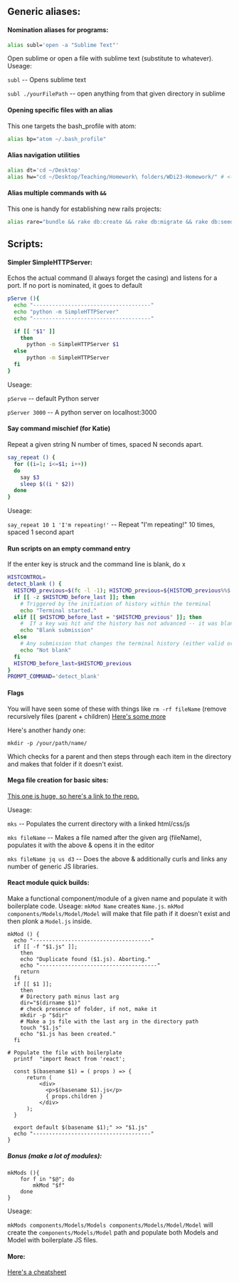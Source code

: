 ## Generic aliases:

#### Nomination aliases for programs:
```sh
alias subl='open -a "Sublime Text"'
```
Open sublime or open a file with sublime text (substitute to whatever).
Useage:

`subl` -- Opens sublime text

`subl ./yourFilePath` -- open anything from that given directory in sublime

#### Opening specific files with an alias 
This one targets the bash_profile with atom:
```sh
alias bp="atom ~/.bash_profile"
```

#### Alias navigation utilities
```sh
alias dt='cd ~/Desktop'
alias hw="cd ~/Desktop/Teaching/Homework\ folders/WDi23-Homework/" # <- Change this directory to match your local machine.
```

#### Alias multiple commands with `&&`
This one is handy for establishing new rails projects:
```sh
alias rare="bundle && rake db:create && rake db:migrate && rake db:seed && subl . && rails s" # replace 'subl' with 'atom', or your preferred editor
```

## Scripts: 

#### Simpler SimpleHTTPServer:
Echos the actual command (I always forget the casing) and listens for a port. If no port is nominated, it goes to default
```sh
pServe (){
  echo "-------------------------------------"
  echo "python -m SimpleHTTPServer"
  echo "-------------------------------------"

  if [[ "$1" ]]
    then
      python -m SimpleHTTPServer $1
  else
      python -m SimpleHTTPServer
  fi
}
```

Useage:

`pServe` -- default Python server

`pServer 3000` -- A python server on localhost:3000

#### Say command mischief (for Katie)
Repeat a given string N number of times, spaced N seconds apart.
```sh
say_repeat () {
  for ((i=1; i<=$1; i++))
  do
    say $3
    sleep $((i * $2))
  done
}
```

Useage: 

`say_repeat 10 1 'I'm repeating!'` -- Repeat "I'm repeating!" 10 times, spaced 1 second apart

#### Run scripts  on an empty command entry

If the enter key is struck and the command line is blank, do x
```sh
HISTCONTROL=
detect_blank () {
  HISTCMD_previous=$(fc -l -1); HISTCMD_previous=${HISTCMD_previous%%$'[\t ]'*}
  if [[ -z $HISTCMD_before_last ]]; then
    # Triggered by the initiation of history within the terminal
    echo "Terminal started."
  elif [[ $HISTCMD_before_last = "$HISTCMD_previous" ]]; then
    #  If a key was hit and the history has not advanced -- it was blank.
    echo "Blank submission"
  else
    # Any submission that changes the terminal history (either valid or invalid commands)
    echo "Not blank"
  fi
  HISTCMD_before_last=$HISTCMD_previous
}
PROMPT_COMMAND='detect_blank'
```

#### Flags
You will have seen some of these with things like `rm -rf fileName` (remove recursively files (parent + children)
[Here's some more](https://tldp.org/LDP/abs/html/options.html)


Here's another handy one:
```
mkdir -p /your/path/name/
``` 
Which checks for a parent and then steps through each item in the directory and makes that folder if it doesn't exist.

#### Mega file creation for basic sites:
[This one is huge, so here's a link to the repo.](https://github.com/Phoboes/mks)

Useage:

`mks` -- Populates the current directory with a linked html/css/js

`mks fileName` -- Makes a file named after the given arg (fileName), populates it with the above & opens it in the editor

`mks fileName jq us d3` -- Does the above & additionally curls and links any number of generic JS libraries.

#### React module quick builds:

Make a functional component/module of a given name and populate it with boilerplate code.
Useage: `mkMod Name` creates `Name.js`. `mkMod components/Models/Model/Model` will make that file path if it doesn't exist and then plonk a `Model.js` inside.
```
mkMod () { 
  echo "-------------------------------------"
  if [[ -f "$1.js" ]];
    then
    echo "Duplicate found ($1.js). Aborting."
    echo "-------------------------------------"
    return
  fi
  if [[ $1 ]];
    then
    # Directory path minus last arg
    dir="$(dirname $1)"
    # check presence of folder, if not, make it
    mkdir -p "$dir"
    # Make a js file with the last arg in the directory path
    touch "$1.js"
    echo "$1.js has been created."
  fi

# Populate the file with boilerplate
  printf  "import React from 'react';

  const $(basename $1) = ( props ) => {
      return (
          <div>
            <p>$(basename $1).js</p>
            { props.children }
          </div>
      );
  }

  export default $(basename $1);" >> "$1.js"
  echo "-------------------------------------"
}
```

##### Bonus (make a lot of modules):

```
mkMods (){
    for f in "$@"; do
        mkMod "$f"
    done
}
```

Useage:

`mkMods components/Models/Models components/Models/Model/Model` will create the `components/Models/Model` path and populate both Models and Model with boilerplate JS files.
#### More:
[Here's a cheatsheet](https://devhints.io/bash)
